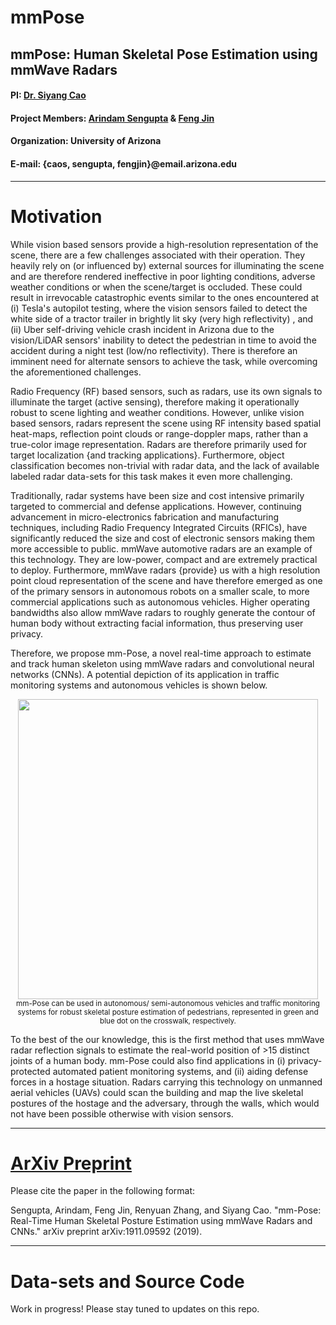 # mmPose
mmPose: Human Skeletal Pose Estimation using mmWave Radars
---
#### PI: [Dr. Siyang Cao](https://uweb.engr.arizona.edu/~caos/)
#### Project Members: [Arindam Sengupta](https://github.com/senguptaa) & [Feng Jin](https://github.com/fengjin-uofarizona)
#### Organization: University of Arizona
#### E-mail: {caos, sengupta, fengjin}@email.arizona.edu
---
# Motivation
While vision based sensors provide a high-resolution representation of the scene, there are a few challenges associated with their operation. They heavily rely on (or influenced by) external sources for illuminating the scene and are therefore rendered ineffective in poor lighting conditions, adverse weather conditions or when the scene/target is occluded. These could result in irrevocable catastrophic events similar to the ones encountered at (i) Tesla's autopilot testing, where the vision sensors failed to detect the white side of a tractor trailer in brightly lit sky (very high reflectivity) , and (ii) Uber self-driving vehicle crash incident in Arizona due to the vision/LiDAR sensors' inability to detect the pedestrian in time to avoid the accident during a night test (low/no reflectivity). There is therefore an imminent need for alternate sensors to achieve the task, while overcoming the aforementioned challenges.

Radio Frequency (RF) based sensors, such as radars, use its own signals to illuminate the target (active sensing), therefore making it operationally robust to scene lighting and weather conditions. However, unlike vision based sensors, radars represent the scene using RF intensity based spatial heat-maps, reflection point clouds or range-doppler maps, rather than a true-color image representation. Radars are therefore primarily used for target localization {and tracking applications}. Furthermore, object classification becomes non-trivial with radar data, and the lack of available labeled radar data-sets for this task makes it even more challenging. 

Traditionally, radar systems have been size and cost intensive primarily targeted to commercial and defense applications. However, continuing advancement in micro-electronics fabrication and manufacturing techniques, including Radio Frequency Integrated Circuits (RFICs), have significantly reduced the size and cost of electronic sensors making them more accessible to public. mmWave automotive radars are an example of this technology. They are low-power, compact and are extremely practical to deploy. Furthermore, mmWave radars {provide} us with a high resolution point cloud representation of the scene and have therefore emerged as one of the primary sensors in autonomous robots on a smaller scale, to more commercial applications such as autonomous vehicles. Higher operating bandwidths also allow mmWave radars to roughly generate the contour of human body without extracting facial information, thus preserving user privacy.

Therefore, we propose mm-Pose, a novel real-time approach to estimate and track human skeleton using mmWave radars and convolutional neural networks (CNNs). A potential depiction of its application in traffic monitoring systems and autonomous vehicles is shown below.

<p align="center">
    <img src="https://github.com/radar-lab/mmpose/blob/master/Misc/1.PNG", width="480">
    <br>
    <sup>mm-Pose can be used in autonomous/ semi-autonomous vehicles and traffic monitoring systems for robust skeletal posture estimation of pedestrians, represented in green and blue dot on the crosswalk, respectively.</sup>
</p>

To the best of the our knowledge, this is the first method that uses mmWave radar reflection signals to estimate the real-world position of >15 distinct joints of a human body. mm-Pose could also find applications in (i) privacy-protected automated patient monitoring systems, and (ii) aiding defense forces in a hostage situation. Radars carrying this technology on unmanned aerial vehicles (UAVs) could scan the building and map the live skeletal postures of the hostage and the adversary, through the walls, which would not have been possible otherwise with vision sensors.

---
# [ArXiv Preprint](https://arxiv.org/abs/1911.09592)
Please cite the paper in the following format:

Sengupta, Arindam, Feng Jin, Renyuan Zhang, and Siyang Cao. "mm-Pose: Real-Time Human Skeletal Posture Estimation using mmWave Radars and CNNs." arXiv preprint arXiv:1911.09592 (2019).

---
# Data-sets and Source Code
Work in progress! Please stay tuned to updates on this repo.



